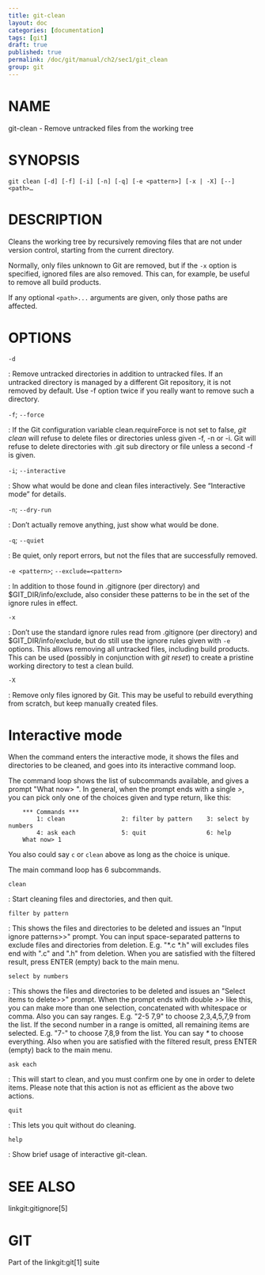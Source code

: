 ```yaml
---
title: git-clean
layout: doc
categories: [documentation]
tags: [git]
draft: true
published: true
permalink: /doc/git/manual/ch2/sec1/git_clean
group: git
---
```


NAME
====

git-clean - Remove untracked files from the working tree

SYNOPSIS
========

    git clean [-d] [-f] [-i] [-n] [-q] [-e <pattern>] [-x | -X] [--] <path>…

DESCRIPTION
===========

Cleans the working tree by recursively removing files that are not under version control, starting from the current directory.

Normally, only files unknown to Git are removed, but if the `-x` option is specified, ignored files are also removed. This can, for example, be useful to remove all build products.

If any optional `<path>...` arguments are given, only those paths are affected.

OPTIONS
=======

`-d`

:   Remove untracked directories in addition to untracked files. If an untracked directory is managed by a different Git repository, it is not removed by default. Use -f option twice if you really want to remove such a directory.

`-f`; `--force`

:   If the Git configuration variable clean.requireForce is not set to false, *git clean* will refuse to delete files or directories unless given -f, -n or -i. Git will refuse to delete directories with .git sub directory or file unless a second -f is given.

`-i`; `--interactive`

:   Show what would be done and clean files interactively. See “Interactive mode” for details.

`-n`; `--dry-run`

:   Don’t actually remove anything, just show what would be done.

`-q`; `--quiet`

:   Be quiet, only report errors, but not the files that are successfully removed.

`-e <pattern>`; `--exclude=<pattern>`

:   In addition to those found in .gitignore (per directory) and $GIT\_DIR/info/exclude, also consider these patterns to be in the set of the ignore rules in effect.

`-x`

:   Don’t use the standard ignore rules read from .gitignore (per directory) and $GIT\_DIR/info/exclude, but do still use the ignore rules given with `-e` options. This allows removing all untracked files, including build products. This can be used (possibly in conjunction with *git reset*) to create a pristine working directory to test a clean build.

`-X`

:   Remove only files ignored by Git. This may be useful to rebuild everything from scratch, but keep manually created files.

Interactive mode
================

When the command enters the interactive mode, it shows the files and directories to be cleaned, and goes into its interactive command loop.

The command loop shows the list of subcommands available, and gives a prompt "What now&gt; ". In general, when the prompt ends with a single *&gt;*, you can pick only one of the choices given and type return, like this:

        *** Commands ***
            1: clean                2: filter by pattern    3: select by numbers
            4: ask each             5: quit                 6: help
        What now> 1

You also could say `c` or `clean` above as long as the choice is unique.

The main command loop has 6 subcommands.

`clean`

:   Start cleaning files and directories, and then quit.

`filter by pattern`

:   This shows the files and directories to be deleted and issues an "Input ignore patterns&gt;&gt;" prompt. You can input space-separated patterns to exclude files and directories from deletion. E.g. "\*.c \*.h" will excludes files end with ".c" and ".h" from deletion. When you are satisfied with the filtered result, press ENTER (empty) back to the main menu.

`select by numbers`

:   This shows the files and directories to be deleted and issues an "Select items to delete&gt;&gt;" prompt. When the prompt ends with double *&gt;&gt;* like this, you can make more than one selection, concatenated with whitespace or comma. Also you can say ranges. E.g. "2-5 7,9" to choose 2,3,4,5,7,9 from the list. If the second number in a range is omitted, all remaining items are selected. E.g. "7-" to choose 7,8,9 from the list. You can say *\** to choose everything. Also when you are satisfied with the filtered result, press ENTER (empty) back to the main menu.

`ask each`

:   This will start to clean, and you must confirm one by one in order to delete items. Please note that this action is not as efficient as the above two actions.

`quit`

:   This lets you quit without do cleaning.

`help`

:   Show brief usage of interactive git-clean.

SEE ALSO
========

linkgit:gitignore\[5\]

GIT
===

Part of the linkgit:git\[1\] suite
